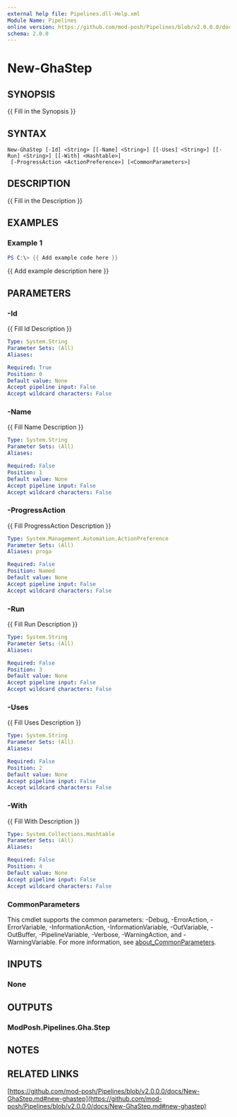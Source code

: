 ```yaml
---
external help file: Pipelines.dll-Help.xml
Module Name: Pipelines
online version: https://github.com/mod-posh/Pipelines/blob/v2.0.0.0/docs/New-GhaStep.md#new-ghastep
schema: 2.0.0
---
```


# New-GhaStep

## SYNOPSIS
{{ Fill in the Synopsis }}

## SYNTAX

```
New-GhaStep [-Id] <String> [[-Name] <String>] [[-Uses] <String>] [[-Run] <String>] [[-With] <Hashtable>]
 [-ProgressAction <ActionPreference>] [<CommonParameters>]
```

## DESCRIPTION
{{ Fill in the Description }}

## EXAMPLES

### Example 1
```powershell
PS C:\> {{ Add example code here }}
```

{{ Add example description here }}

## PARAMETERS

### -Id
{{ Fill Id Description }}

```yaml
Type: System.String
Parameter Sets: (All)
Aliases:

Required: True
Position: 0
Default value: None
Accept pipeline input: False
Accept wildcard characters: False
```

### -Name
{{ Fill Name Description }}

```yaml
Type: System.String
Parameter Sets: (All)
Aliases:

Required: False
Position: 1
Default value: None
Accept pipeline input: False
Accept wildcard characters: False
```

### -ProgressAction
{{ Fill ProgressAction Description }}

```yaml
Type: System.Management.Automation.ActionPreference
Parameter Sets: (All)
Aliases: proga

Required: False
Position: Named
Default value: None
Accept pipeline input: False
Accept wildcard characters: False
```

### -Run
{{ Fill Run Description }}

```yaml
Type: System.String
Parameter Sets: (All)
Aliases:

Required: False
Position: 3
Default value: None
Accept pipeline input: False
Accept wildcard characters: False
```

### -Uses
{{ Fill Uses Description }}

```yaml
Type: System.String
Parameter Sets: (All)
Aliases:

Required: False
Position: 2
Default value: None
Accept pipeline input: False
Accept wildcard characters: False
```

### -With
{{ Fill With Description }}

```yaml
Type: System.Collections.Hashtable
Parameter Sets: (All)
Aliases:

Required: False
Position: 4
Default value: None
Accept pipeline input: False
Accept wildcard characters: False
```

### CommonParameters
This cmdlet supports the common parameters: -Debug, -ErrorAction, -ErrorVariable, -InformationAction, -InformationVariable, -OutVariable, -OutBuffer, -PipelineVariable, -Verbose, -WarningAction, and -WarningVariable. For more information, see [about_CommonParameters](http://go.microsoft.com/fwlink/?LinkID=113216).

## INPUTS

### None

## OUTPUTS

### ModPosh.Pipelines.Gha.Step

## NOTES

## RELATED LINKS

[https://github.com/mod-posh/Pipelines/blob/v2.0.0.0/docs/New-GhaStep.md#new-ghastep](https://github.com/mod-posh/Pipelines/blob/v2.0.0.0/docs/New-GhaStep.md#new-ghastep)

